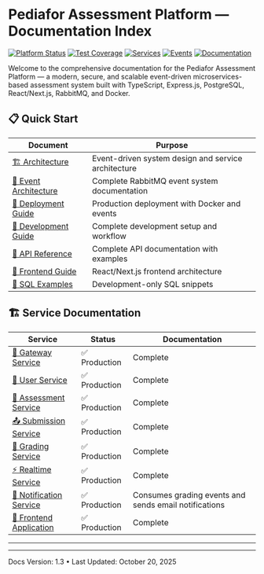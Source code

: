 # Pediafor Assessment Platform — Documentation Index

[![Platform Status](https://img.shields.io/badge/Platform-Production%20Ready-success)](.)
[![Test Coverage](https://img.shields.io/badge/Tests-High%20Test%20Coverage-success)](.)
[![Services](https://img.shields.io/badge/Services-7%20Backend%20%2B%20Frontend-blue)](.)
[![Events](https://img.shields.io/badge/Events-RabbitMQ%20Powered-orange)](.)
[![Documentation](https://img.shields.io/badge/Documentation-Complete-brightgreen)](.)

Welcome to the comprehensive documentation for the Pediafor Assessment Platform — a modern, secure, and scalable event-driven microservices-based assessment system built with TypeScript, Express.js, PostgreSQL, React/Next.js, RabbitMQ, and Docker.

## 📋 Quick Start

| Document | Purpose |
|----------|---------|
| [🏗️ Architecture](./architecture.md) | Event-driven system design and service architecture |
| [🔄 Event Architecture](./event-driven-architecture.md) | Complete RabbitMQ event system documentation |
| [🚀 Deployment Guide](./deployment.md) | Production deployment with Docker and events |
| [🔧 Development Guide](./development.md) | Complete development setup and workflow |
| [📡 API Reference](./api.md) | Complete API documentation with examples |
| [🎨 Frontend Guide](../frontend/README.md) | React/Next.js frontend architecture |
| [🧪 SQL Examples](./sql-examples/README.md) | Development-only SQL snippets |

## 🏗️ Service Documentation

| Service | Status | Documentation |
|---------|--------|---------------|
| [🚪 Gateway Service](./gateway-service.md) | ✅ Production | Complete |
| [👤 User Service](./user-service.md) | ✅ Production | Complete |
| [📝 Assessment Service](./assessment-service.md) | ✅ Production | Complete |
| [📤 Submission Service](./submission-service.md) | ✅ Production | Complete |
| [🎯 Grading Service](./grading-service.md) | ✅ Production | Complete |
| [⚡ Realtime Service](./gateway-service.md) | ✅ Production | Complete |
| [🔔 Notification Service](./notification-service.md) | ✅ Production | Consumes grading events and sends email notifications |
| [🎨 Frontend Application](../frontend/README.md) | ✅ Production | Complete |

---

---

Docs Version: 1.3 • Last Updated: October 20, 2025
